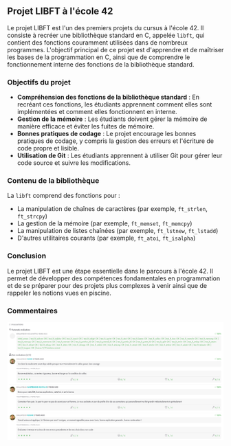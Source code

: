 ## Projet LIBFT à l'école 42

Le projet LIBFT est l'un des premiers projets du cursus à l'école 42. Il consiste à recréer une bibliothèque standard en C, appelée `libft`, qui contient des fonctions couramment utilisées dans de nombreux programmes. L'objectif principal de ce projet est d'apprendre et de maîtriser les bases de la programmation en C, ainsi que de comprendre le fonctionnement interne des fonctions de la bibliothèque standard.

### Objectifs du projet

- **Compréhension des fonctions de la bibliothèque standard** : En recréant ces fonctions, les étudiants apprennent comment elles sont implémentées et comment elles fonctionnent en interne.
- **Gestion de la mémoire** : Les étudiants doivent gérer la mémoire de manière efficace et éviter les fuites de mémoire.
- **Bonnes pratiques de codage** : Le projet encourage les bonnes pratiques de codage, y compris la gestion des erreurs et l'écriture de code propre et lisible.
- **Utilisation de Git** : Les étudiants apprennent à utiliser Git pour gérer leur code source et suivre les modifications.

### Contenu de la bibliothèque

La `libft` comprend des fonctions pour :

- La manipulation de chaînes de caractères (par exemple, `ft_strlen`, `ft_strcpy`)
- La gestion de la mémoire (par exemple, `ft_memset`, `ft_memcpy`)
- La manipulation de listes chaînées (par exemple, `ft_lstnew`, `ft_lstadd`)
- D'autres utilitaires courants (par exemple, `ft_atoi`, `ft_isalpha`)

### Conclusion

Le projet LIBFT est une étape essentielle dans le parcours à l'école 42. Il permet de développer des compétences fondamentales en programmation et de se préparer pour des projets plus complexes à venir ainsi que de rappeler les notions vues en piscine.

### Commentaires
![Libft Project](Images/correction.png)